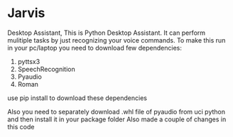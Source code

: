 # Jarvis
Desktop Assistant,
 This is Python Desktop Assistant. It can perform mulitiple tasks by just recognizing your voice commands.
To make this run in your pc/laptop you need to download few dependencies:
  1. pyttsx3
  2. SpeechRecognition
  3. Pyaudio
  4. Roman
  
  use pip install to download these dependencies
  
  Also you need to separately download .whl file of pyaudio from uci python and then install it in your package folder
Also made a couple of changes in this code
